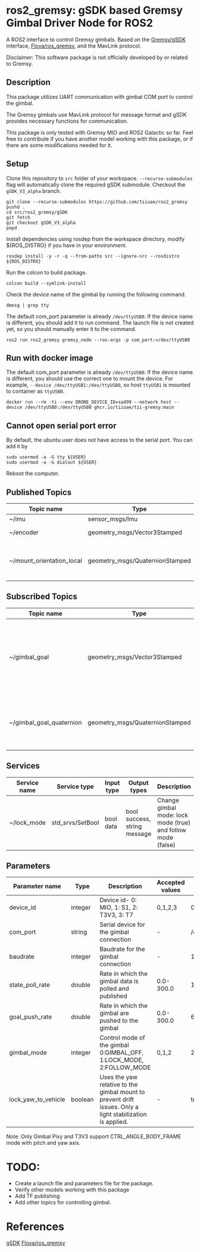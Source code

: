 # ros2_gremsy: gSDK based Gremsy Gimbal Driver Node for ROS2

A ROS2 interface to control Gremsy gimbals. Based on the [Gremsy/gSDK](https://github.com/Gremsy/gSDK) interface, [Flova/ros_gremsy](https://github.com/Flova/ros_gremsy), 
and the MavLink protocol. 

Disclaimer: This software package is not officially developed by or related to Gremsy.

## Description
This package utilizes UART communication with gimbal COM port to control the gimbal.

The Gremsy gimbals use MavLink protocol for message format and gSDK provides necessary functions for communication.

This package is only tested with Gremsy MIO and ROS2 Galactic so far. Feel free to contribute if you have another model working with this package, or if there are some modifications needed for it.

## Setup

Clone this repository to `src` folder of your workspace. `--recurse-submodules` flag will automatically clone the required gSDK submodule. Checkout the `gSDK_V3_alpha` branch.

```
git clone --recurse-submodules https://github.com/tiiuae/ros2_gremsy
pushd .
cd src/ros2_gremsy/gSDK
git fetch
git checkout gSDK_V3_alpha
popd
```

Install dependencies using rosdep from the workspace directory, modify ${ROS_DISTRO} if you have in your environment.

```
rosdep install -y -r -q --from-paths src --ignore-src --rosdistro ${ROS_DISTRO}
```

Run the colcon to build package.
```
colcon build --symlink-install
```

Check the device name of the gimbal by running the following command.
```
dmesg | grep tty
```

The default com_port parameter is already `/dev/ttyUSB0`. If the device name is different, you should add it to run command. The launch file is not created yet, so you should manually enter it to the command.
```
ros2 run ros2_gremsy gremsy_node --ros-args -p com_port:=/dev/ttyUSB0
```

## Run with docker image
The default com_port parameter is already `/dev/ttyUSB0`. If the device name is different, you should use the correct one to mount the device. For example, `--device /dev/ttyUSB1:/dev/ttyUSB0`, so host `ttyUSB1` is mounted to container as `ttyUSB0`.

```
docker run --rm -ti --env DRONE_DEVICE_ID=sad99 --network host --device /dev/ttyUSB0:/dev/ttyUSB0 ghcr.io/tiiuae/tii-gremsy:main
```

## Cannot open serial port error
By default, the ubuntu user does not have access to the serial port. You can add it by 
```
sudo usermod -a -G tty ${USER}
sudo usermod -a -G dialout ${USER}
```
Reboot the computer.


## Published Topics
| Topic name  | Type | Description |
|-----|----|----|
| ~/imu | sensor_msgs/Imu | IMU data |
| ~/encoder | geometry_msgs/Vector3Stamped | Encoder data |
| ~/mount_orientation_local | geometry_msgs/QuaternionStamped | Orientation of the gimbal in the local frame |
<!-- Global orientation is (temporarily) removed from this version 
| ~/mount_orientation_global | geometry_msgs/QuaternionStamped | Orientation of the gimbal in the global frame |
-->

## Subscribed Topics
| Topic name  | Type | Description |
|-----|----|----|
| ~/gimbal_goal | geometry_msgs/Vector3Stamped | Goal orientation of the gimbal in the global frame in radians. X->Roll, Y->Pitch, Z->Yaw |
| ~/gimbal_goal_quaternion | geometry_msgs/QuaternionStamped | Goal orientation of the gimbal in the local frame as quaternion. |

## Services
| Service name | Service type     | Input type | Output types                 | Description                                                  |
|--------------|------------------|------------|------------------------------|--------------------------------------------------------------|
| ~/lock_mode  | std_srvs/SetBool | bool data  | bool success, string message | Change gimbal mode: lock mode (true) and follow mode (false) |

## Parameters

| Parameter name  | Type | Description | Accepted values| Default value | 
|----|----|----|----|---------------|
|device_id|integer|Device id- 0: MIO, 1: S1, 2: T3V3, 3: T7|0,1,2,3| 0             |
|com_port|string|Serial device for the gimbal connection|-| /dev/ttyUSB0  |
|baudrate|integer|Baudrate for the gimbal connection|-| 115200        |
|state_poll_rate|double|Rate in which the gimbal data is polled and published|0.0-300.0| 10.0          |
|goal_push_rate|double|Rate in which the gimbal are pushed to the gimbal|0.0-300.0| 60.0          |
|gimbal_mode|integer|Control mode of the gimbal 0:GIMBAL_OFF, 1:LOCK_MODE, 2:FOLLOW_MODE|0,1,2| 2             |
|lock_yaw_to_vehicle|boolean|Uses the yaw relative to the gimbal mount to prevent drift issues. Only a light stabilization is applied.|-| true          |

Note: Only Gimbal Pixy and T3V3 support CTRL_ANGLE_BODY_FRAME mode with pitch and yaw axis.

# TODO:
- Create a launch file and parameters file for the package.
- Verify other models working with this package
- Add TF publishing 
- Add other topics for controlling gimbal.

# References
[gSDK](https://github.com/Gremsy/gSDK) 
[Flova/ros_gremsy](https://github.com/Flova/ros_gremsy)
